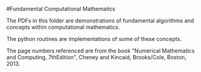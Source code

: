 #Fundamental Computational Mathematics

The PDFs in this folder are demonstrations of fundamental algorithms and concepts within computational mathematics.

The python routines are implementations of some of these concepts.

The page numbers referenced are from the book "Numerical Mathematics and Computing, 7thEdition", Cheney and Kincaid, Brooks/Cole, Boston, 2013.